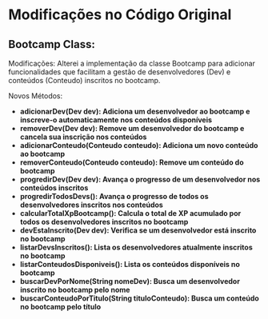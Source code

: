 # Modificações no Código Original

## Bootcamp Class:
Modificações: Alterei a implementação da classe Bootcamp para adicionar funcionalidades que facilitam a gestão de desenvolvedores (Dev) e conteúdos (Conteudo) inscritos no bootcamp.

Novos Métodos:
- **adicionarDev(Dev dev): Adiciona um desenvolvedor ao bootcamp e inscreve-o automaticamente nos conteúdos disponíveis**
- **removerDev(Dev dev): Remove um desenvolvedor do bootcamp e cancela sua inscrição nos conteúdos**
- **adicionarConteudo(Conteudo conteudo): Adiciona um novo conteúdo ao bootcamp**
- **removerConteudo(Conteudo conteudo): Remove um conteúdo do bootcamp**
- **progredirDev(Dev dev): Avança o progresso de um desenvolvedor nos conteúdos inscritos**
- **progredirTodosDevs(): Avança o progresso de todos os desenvolvedores inscritos nos conteúdos**
- **calcularTotalXpBootcamp(): Calcula o total de XP acumulado por todos os desenvolvedores inscritos no bootcamp**
- **devEstaInscrito(Dev dev): Verifica se um desenvolvedor está inscrito no bootcamp**
- **listarDevsInscritos(): Lista os desenvolvedores atualmente inscritos no bootcamp**
- **listarConteudosDisponiveis(): Lista os conteúdos disponíveis no bootcamp**
- **buscarDevPorNome(String nomeDev): Busca um desenvolvedor inscrito no bootcamp pelo nome**
- **buscarConteudoPorTitulo(String tituloConteudo): Busca um conteúdo no bootcamp pelo título**
